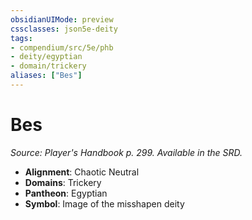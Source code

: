 ```yaml
---
obsidianUIMode: preview
cssclasses: json5e-deity
tags:
- compendium/src/5e/phb
- deity/egyptian
- domain/trickery
aliases: ["Bes"]
---
```

# Bes
*Source: Player's Handbook p. 299. Available in the SRD.* 

- **Alignment**: Chaotic Neutral
- **Domains**: Trickery
- **Pantheon**: Egyptian
- **Symbol**: Image of the misshapen deity